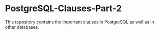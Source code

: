 # PostgreSQL-Clauses-Part-2
This repository contains the important clauses in PostgreSQL as well as in other databases.
